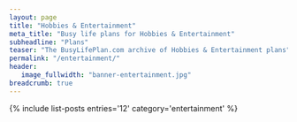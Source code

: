 ```yaml
---
layout: page
title: "Hobbies & Entertainment"
meta_title: "Busy life plans for Hobbies & Entertainment"
subheadline: "Plans"
teaser: "The BusyLifePlan.com archive of Hobbies & Entertainment plans"
permalink: "/entertainment/"
header:
   image_fullwidth: "banner-entertainment.jpg"	
breadcrumb: true
---
```

{% include list-posts entries='12' category='entertainment' %}
